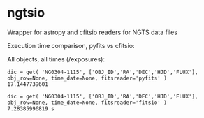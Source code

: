 # ngtsio
Wrapper for astropy and cfitsio readers for NGTS data files 

Execution time comparison, pyfits vs cfitsio:

All objects, all times (/exposures):

    dic = get( 'NG0304-1115', ['OBJ_ID','RA','DEC','HJD','FLUX'], obj_row=None, time_date=None, fitsreader='pyfits' )    
    17.1447739601

    dic = get( 'NG0304-1115', ['OBJ_ID','RA','DEC','HJD','FLUX'], obj_row=None, time_date=None, fitsreader='fitsio' )  
    7.28385996819 s
